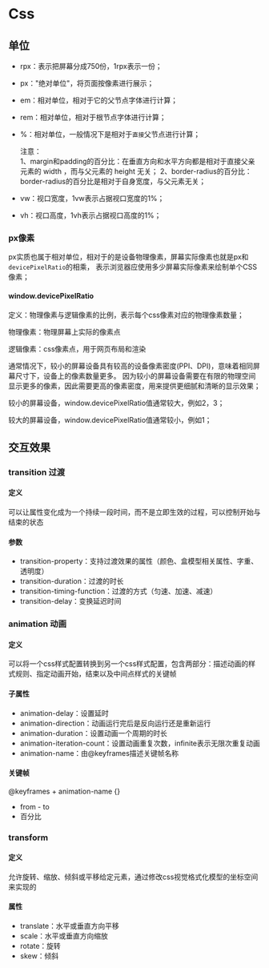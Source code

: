 # Css
## 单位
- rpx：表示把屏幕分成750份，1rpx表示一份；
- px："绝对单位"，将页面按像素进行展示；
- em：相对单位，相对于它的父节点字体进行计算；
- rem：相对单位，相对于根节点字体进行计算；
- %：相对单位，一般情况下是相对于`直接`父节点进行计算；


    注意：    
    1、margin和padding的百分比：在垂直方向和水平方向都是相对于直接父亲元素的 width ，而与父元素的 height 无关；
    2、border-radius的百分比：border-radius的百分比是相对于自身宽度，与父元素无关；
- vw：视口宽度，1vw表示占据视口宽度的1%；
- vh：视口高度，1vh表示占据视口高度的1%；

### px像素
px实质也属于相对单位，相对于的是设备物理像素，屏幕实际像素也就是px和`devicePixelRatio`的相乘，
表示浏览器应使用多少屏幕实际像素来绘制单个CSS像素；
#### window.devicePixelRatio
定义：物理像素与逻辑像素的比例，表示每个css像素对应的物理像素数量；

物理像素：物理屏幕上实际的像素点

逻辑像素：css像素点，用于网页布局和渲染

通常情况下，较小的屏幕设备具有较高的设备像素密度(PPI、DPI)，意味着相同屏幕尺寸下，设备上的像素数量更多。
因为较小的屏幕设备需要在有限的物理空间显示更多的像素，因此需要更高的像素密度，用来提供更细腻和清晰的显示效果；

较小的屏幕设备，window.devicePixelRatio值通常较大，例如2，3；

较大的屏幕设备，window.devicePixelRatio值通常较小，例如1；

## 交互效果

### transition 过渡
#### 定义
可以让属性变化成为一个持续一段时间，而不是立即生效的过程，可以控制开始与结束的状态

#### 参数

- transition-property：支持过渡效果的属性（颜色、盒模型相关属性、字重、透明度）
- transition-duration：过渡的时长
- transition-timing-function：过渡的方式（匀速、加速、减速）
- transition-delay：变换延迟时间

### animation 动画
#### 定义
可以将一个css样式配置转换到另一个css样式配置，包含两部分：描述动画的样式规则、指定动画开始，结束以及中间点样式的关键帧

#### 子属性

- animation-delay：设置延时
- animation-direction：动画运行完后是反向运行还是重新运行
- animation-duration：设置动画一个周期的时长
- animation-iteration-count：设置动画重复次数，infinite表示无限次重复动画
- animation-name：由@keyframes描述关键帧名称

#### 关键帧
@keyframes + animation-name {}

- from - to
- 百分比

### transform
#### 定义
允许旋转、缩放、倾斜或平移给定元素，通过修改css视觉格式化模型的坐标空间来实现的

#### 属性

- translate：水平或垂直方向平移
- scale：水平或垂直方向缩放
- rotate：旋转
- skew：倾斜